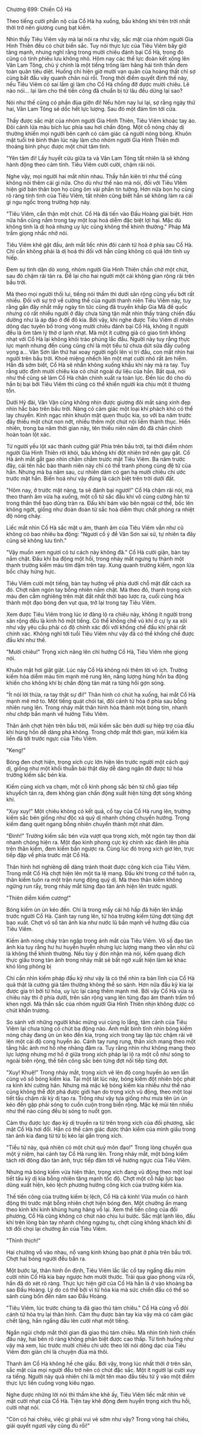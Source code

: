 




Chương 699: Chiến Cổ Hà


Theo tiếng cười phẫn nộ của Cổ Hà hạ xuống, bầu không khí trên trời nhất thời trở nên giương cung bạt kiếm.

Nhìn thấy Tiêu Viêm vậy mà lại nói ra như vậy, sắc mặt của nhóm người Gia Hình Thiên đều có chút biến sắc. Tuy nói thực lực của Tiêu Viêm bây giờ tăng mạnh, nhưng nghĩ rằng trong mười chiêu đánh bại Cổ Hà, trong đó cũng có tính phiêu lưu không nhỏ. Hôm nay các thế lực đoàn kết xông lên Vân Lam Tông, chủ ý chính là một tiếng trống làm hăng hái tinh thần đem toàn quân tiêu diệt. Huống chi hiện giờ mười vạn quân của hoàng thất chỉ sợ cũng bắt đầu vây quanh chân núi rồi. Trong thời điểm quyết định thế này, nếu Tiêu Viêm có sai lầm gì làm cho Cổ Hà chống đỡ được mười chiêu. Lẽ nào nói… lại làm cho thế tiến công đã chuẩn bị từ lâu đều dừng lại sao?

Nói như thế cũng có phần đùa giỡn đi! Nếu hôm nay lui lại, sợ rằng ngày thứ hai, Vân Lam Tông sẽ dốc hết lực lượng. Sau đó một đám tìm tới cửa.

Thấy được sắc mặt của nhóm người Gia Hình Thiên, Tiêu Viêm khoác tay áo. Đôi cánh lửa màu bích lục phía sau hơi chấn động. Một cỗ nóng cháy dị thường khiến mọi người bên cạnh có cảm giác cả người nóng bỏng. Khuôn mặt tuổi trẻ bình thản lúc này làm cho nhóm người Gia Hình Thiên mới thoáng bình phục được một chút tâm tình.

"Yên tâm đi! Lấy huyết cừu giữa ta và Vân Lam Tông tất nhiên là sẽ không hành động theo cảm tính. Tiêu Viêm cười cười, chậm rãi nói.

Nghe vậy, mọi người hai mắt nhìn nhau. Thấy hắn kiên trì như thế cũng không nói thêm cái gì nữa. Cho dù như thế nào mà nói, đối với Tiêu VIêm hiện giờ bản thân bọn họ cũng ôm vài phần tin tưởng. Hơn nữa bọn họ cũng rõ ràng tính tình của Tiêu Viêm, tất nhiên cũng biết hắn sẽ không làm ra cái gì ngu ngốc trong trường hợp này.

"Tiêu Viêm, cẩn thận một chút. Cổ Hà đã tiến vào Đấu Hoàng giai biệt. Hơn nữa hắn cũng nắm trong tay một loại hoả diễm đặc biệt lợi hại. Mặc dù không tính là dị hoả nhưng uy lực cũng không thể khinh thường." Pháp Mã trầm giọng nhắc nhở nói.

Tiêu Viêm khẽ gật đầu, ánh mắt liếc nhìn đôi cánh tử hoả ở phía sau Cổ Hà. Chỉ cần không phải là dị hoả thì đối với hắn cũng không có quá lớn tính uy hiếp.

Đem sự tình dặn dò xong, nhóm người Gia Hình Thiên chần chờ một chút, sau đó chậm rãi tản ra. Để lại cho hai người một cái không gian rộng rãi trên bầu trời.

Mà theo mọi người thối lui, tiếng nói thầm thì dưới sân rộng cũng yếu bớt rất nhiều. Đối với sự trở về cường thế của người thanh niên Tiêu Viêm này, tuy rằng gần đây nhất mấy ngày tin tức cũng đã truyền khắp Gia Mã đế quốc nhưng có rất nhiều người ở đây chưa từng tận mắt nhìn thấy tràng chiến đấu dường như là áp đảo ở đế đô kia. Bởi vậy, khi nghe được Tiêu Viêm dĩ nhiên dõng dạc tuyên bố trong vòng mười chiêu đánh bại Cổ Hà, không ít người đều là ôm tâm lý thờ ơ lạnh nhạt. Mà một ít cường giả có giao tình không nhạt với Cổ Hà lại không khỏi trào phúng lắc đầu. Người này tuy rằng thực lực mạnh nhưng đến cùng cũng chỉ là một tiểu tử chưa dứt sữa đầy cuồng vọng a... Vân Sơn lần thứ hai xoay người ngồi lên vị trí đầu, con mắt nhìn hai người trên bầu trời. Khoé miệng nhếch lên một mạt cười nhỏ rất âm hiểm. Hắn đã sớm biết, Cổ Hà sẽ nhẫn không xuống khẩu khí này mà ra tay. Tuy rằng ước định mười chiêu kia có chút ngoài dự liệu của hắn. Bất quá, nói như thế cũng sẽ làm Cổ Hà chân chính xuất ra toàn lực. Đến lúc đó cho dù hắn bị bại bởi Tiêu Viêm thì cũng có thể khiến người kia chịu một ít thương tổn.

Dưới Hỷ đài, Vân Vận cũng không nhịn được giương đôi mắt sáng xinh đẹp nhìn hắc bào trên bầu trời. Nàng có cảm giác một loại khí phách khó có thể lay chuyển. Kinh ngạc nhìn khuôn mặt quen thuộc kia, so với ba năm trước đây thiếu một chút non nớt, nhiều thêm một chút nội liễm thành thục. Hiển nhiên, trong ba năm thời gian này, tên thiếu niên năm đó đã chân chính hoàn toàn lột xác.

Từ người yếu lột xác thành cường giả! Phía trên bầu trời, tại thời điểm nhóm người Gia Hình Thiên rời khỏi, bầu không khí đột nhiên trở nên gay gắt. Cổ Hà ánh mắt gắt gao nhìn chằm chằm trước mặt Tiêu Viêm. Ba năm trước đây, cái tên hắc bào thanh niên này chỉ có thể tranh phong cùng đệ tử của hắn. Nhưng mà ba năm sau, cư nhiên dám có gan hạ mười chiêu chi ước trước mặt hắn. Biến hoá như vậy đúng là cách biệt trên trời dưới đất.

"Hôm nay, ở trước mặt nàng, ta sẽ đánh bại ngươi!" Cổ Hà chậm rãi nói, mà theo thanh âm vừa hạ xuống, một cỗ tử sắc đấu khí vô cùng cường hãn từ trong thân thể bạo dũng tràn ra. Đấu khí bám vào bên ngoài cơ thể, bốc lên không ngớt, giống như đoàn đoàn tử sắc hoả diễm thực chất phóng ra nhiệt độ nóng cháy.

Liếc mắt nhìn Cổ Hà sắc mặt u ám, thanh âm của Tiêu Viêm vẫn như cũ không có bao nhiêu ba động: "Ngươi cố ý để Vân Sơn sai sử, tự nhiên ta đây cũng sẽ không lưu tình."

"Vậy muốn xem ngươi có tư cách này không đã." Cổ Hà cười giận, bàn tay nắm chặt. Đấu khí ba động một hồi, trong nháy mắt ngưng tụ thành một thanh trường kiếm màu tím đậm trên tay. Xung quanh trường kiếm, ngọn lửa bốc cháy hừng hực.

Tiêu Viêm cười một tiếng, bàn tay hướng về phía dưới chỗ mặt đất cách xa đó. Chợt năm ngón tay bỗng nhiên nắm chặt. Mà theo đó, thanh trọng xích màu đen cắm nghiêng trên mặt đất nhất thời bạo lược ra, cuối cùng hóa thành một đạo bóng đen vụt qua, trở lại trong tay Tiêu Viêm.

Xem được Tiêu Viêm trong lúc lơ đãng lộ ra chiêu này, không ít người trong sân rộng đều là kinh hô một tiếng. Có thể khống chế vũ khí ở cự ly xa xôi như vậy yêu cầu phải có độ chính xác đối với khống chế đấu khí phải rất chính xác. Không nghĩ tới tuổi Tiêu Viêm như vậy đã có thể khống chế được đấu khí như thế.

"Mười chiêu!" Trọng xích nâng lên chỉ hướng Cổ Hà, Tiêu Viêm nhẹ giọng nói.

Khuôn mặt hơi giật giật. Lúc này Cổ Hà không nói thêm lời vô ích. Trường kiếm hỏa diễm màu tím mạnh mẽ rung lên, năng lượng hùng hồn ba động khiến cho không khí bị chấn động tản mát ra từng hồi gợn sóng.

"Ít nói lời thừa, ra tay thật sự đi!" Thân hình có chút hạ xuống, hai mắt Cổ Hà mạnh mẽ mở to. Một tiếng quát chói tai, đôi cánh tử hỏa ở phía sau bỗng nhiên rung lên. Trong nháy mắt thân hình hóa thành một bóng tím, nhanh như chớp bắn mạnh về hướng Tiêu Viêm.

Thân ảnh chợt hiện trên bầu trời, mũi kiếm sắc bén dưới sự hiệp trợ của đấu khí hùng hồn dễ dàng phá không. Trong chớp mắt thời gian, mũi kiếm kia liền đã tới trước ngực của Tiêu Viêm.

"Keng!"

Bóng đen chợt hiện, trọng xích cực lớn hiện lên trước người một cách quỷ dị, giống như một khối thuẫn bài thật dày dễ dàng ngăn đỡ được tử hỏa trường kiếm sắc bén kia.

Kiếm cùng xích va chạm, một cỗ kình phong sắc bén từ chỗ giao tiếp khuyếch tán ra, đem không gian chấn động xuất hiện từng đợt sóng không khí.

"Xuy xuy!" Một chiêu không có kết quả, cổ tay của Cổ Hà rung lên, trường kiếm sắc bén giống như độc xà quỷ dị nhanh chóng chuyển hướng. Trọng kiếm đang quét ngang bỗng nhiên chuyển thành một nhát đâm.

"Đinh!" Trường kiếm sắc bén vừa vượt qua trọng xích, một ngón tay thon dài nhanh chóng hiện ra. Một đạo kình phong cực kỳ chính xác đánh lên phía trên thân kiếm, đem kiếm bắn ngược ra. Cùng lúc đó trọng xích giơ lên, trực tiếp đập về phía trước mặt Cổ Hà.

Thân hình hơi nghiêng dễ dàng tránh thoát được công kích của Tiêu Viêm. Trong mắt Cổ Hà chợt hiện lên một tia lệ mang. Đấu khí trong cơ thể tuôn ra, thân kiếm tuôn ra một trận rung động quỷ dị. Mà theo thân kiếm không ngừng run rẩy, trong nháy mắt từng đạo tàn ảnh hiện lên trước người.

"Thiên diễm kiếm cương!"

Bóng kiếm ùn ùn kéo đến. Chỉ là trong mấy cái hô hấp đã hiện lên khắp trước người Cổ Hà. Cánh tay rung lên, tử hỏa trường kiếm từng đợt từng đợt bạo xuất. Chợt vô số tàn ảnh kia như nước lũ bắn mạnh về hướng đầu của Tiêu Viêm.

Kiếm ảnh nóng cháy tràn ngập trong ánh mắt của Tiêu Viêm. Vô số đạo tàn ảnh kia tuy rằng hư hư huyễn huyễn nhưng lực lượng mang theo vẫn như cũ là không thể khinh thường. Nếu tùy ý đón nhận mà nói, kiếm quang đích thực giấu trong tàn ảnh trong nháy mắt sẽ bất ngờ xuất hiện làm kẻ khác khó lòng phòng bị

Chỉ cần nhìn kiếm pháp đấu kỹ như vậy là có thể nhìn ra bản lĩnh của Cổ Hà quả thật là cường giả tầm thường không thể so sánh. Hơn nữa đấu kỹ kia lại được gia trì bởi tử hỏa, uy lực lại càng thêm mạnh mẽ. Bởi vậy Cổ Hà vừa ra chiêu này thì ở phía dưới, trên sân rộng vang lên từng đạo âm thanh trầm trồ khen ngợi. Mà thần sắc của nhóm người Gia Hình Thiên nhịn không được có chút khẩn trương.

So sánh với những người khác mừng vui cùng lo lắng, tâm cảnh của Tiêu Viêm lại chưa từng có chút ba động nào. Ánh mắt bình tĩnh nhìn bóng kiếm nóng cháy đang ùn ùn kéo đến kia, trọng xích trong tay lập tức chậm rãi vẽ lên một cái độ cong huyền ảo. Cánh tay rung rung, thân xích mang theo một tầng hắc ảnh mơ hồ nhẹ nhàng đâm ra. Tuy rằng nhìn như không mang theo lực lượng nhưng mơ hồ ở giữa trong xích pháp lại lộ ra một cỗ như sóng to ngoài biển rộng, thế tiến công sắc bén từng đợt nối tiếp từng đợt.

"Xuy! Khuê!" Trong nháy mắt, trọng xích vẽ lên độ cong huyền ảo xen lẫn cùng vô số bóng kiếm kia. Tại một lát lúc này, bóng kiếm đột nhiên bộc phát ra kình khí cường hãn. Nhưng mà mặc kệ bóng kiếm kia nhiều như thế nào cũng không thể đột phá được giới hạn do trọng xích vũ động, theo một loại tiết tấu chậm rãi kỳ dị tạo ra. Trông như vậy tựa giống như mưa tên ùn ùn kéo đến gặp phải sóng to cuồn cuộn trong biển rộng. Mặc kệ mũi tên nhiều như thế nào cũng đều bị sóng to nuốt gọn.

Cảm thụ được lực đạo kỳ dị truyền ra từ trên trọng xích của đối phương, sắc mặt Cổ Hà hơi đổi. Hắn có thể cảm giác được thân kiếm của mình giấu trong tàn ảnh kia đang từ từ bị kéo lại gần trọng xích.

"Tiểu tử này, quả nhiên có một chút quỷ môn đạo!" Trong lòng chuyển qua một ý niệm, hai cánh tay Cổ Hà rung lên. Trong nháy mắt, một bóng kiếm tách rời đông đảo tàn ảnh, trực tiếp đâm tới về hướng ngực của Tiêu Viêm.

Nhưng mà bóng kiếm vừa hiện thân, trọng xích đang vũ động theo một loại tiết tấu kỳ dị kia bỗng nhiên tăng mạnh tốc độ. Chợt một cỗ hấp lực bạo dũng xuất hiện, kéo lệch phương hướng công kích của trường kiếm kia.

Thế tiến công của trường kiếm bị lệch, Cổ Hà cả kinh! Vừa muốn có hành động thì trước mặt bỗng nhiên chợt hiện bóng đen. Một chưởng ấn mang theo kình khí kinh khủng hung hăng vỗ lại. Xem thế tiến công của đối phương, Cổ Hà cũng không có chút nào chịu lui bước. Sắc mặt lạnh lẽo, đấu khí trên lòng bàn tay nhanh chóng ngưng tụ, chợt cũng không khách khí đi tới đối chọi lại chưởng ấn của Tiêu Viêm.

"Thình thịch!"

Hai chưởng vỗ vào nhau, nổ vang kinh khủng bạo phát ở phía trên bầu trời. Chợt hai bóng người đều bắn ra.

Một bước lại, thân hình ổn định, Tiêu Viêm lắc lắc cổ tay ngẩng đầu mỉm cười nhìn Cổ Hà kia bay ngược hơn mười thước. Trải qua giao phong vừa rồi, hắn đã dò xét rõ ràng. Thực lực hiện giờ của Cổ Hà hẳn là ở vào khoảng ba sao Đấu Hoàng. Lý do có thể bởi vì tử hỏa kia mà sức chiến đấu có thể so sánh cùng bốn đến năm sao Đấu Hoàng.

"Tiêu Viêm, lúc trước chúng ta đã giao thủ tám chiêu." Cổ Hà cũng vỗ đôi cánh tử hỏa trụ lại thân hình. Cảm thụ được bàn tay kia vậy mà có cảm giác chết lặng, hắn ngẩng đầu lên cười nhạt một tiếng.

Ngắn ngủi chớp mắt thời gian đã giao thủ tám chiêu. Mà nhìn tình hình chiến đấu này, hai bên rõ ràng không phân biệt được cao thấp. Từ tình huống như vậy mà xem, lúc trước mười chiêu chi ước theo lời nói dõng dạc của Tiêu Viêm đơn giản chỉ là chuyện đùa mà thôi.

Thanh âm Cổ Hà không hề che giấu. Bởi vậy, trong lúc nhất thời ở trên sân, sắc mặt của mọi người đều trở nên có chút đặc sắc. Một ít người lại cười xuy ra tiếng. Người này quả nhiên chỉ là một tên mao đầu tiêu tử ỷ vào một điểm thực lực liền cuồng vọng kiêu ngạo.

Nghe được những lời nói thì thầm khe khẽ ấy, Tiêu Viêm liếc mắt nhìn vẻ mặt cười nhạt của Cổ Hà. Tiện tay khẽ động đem huyền trọng xích thu hồi, cười nhạt nói.

"Còn có hai chiêu, việc gì phải vui vẻ sớm như vậy? Trong vòng hai chiêu, giải quyết ngươi vậy cũng đủ rồi!"




